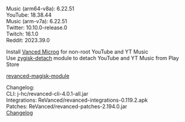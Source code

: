 Music (arm64-v8a): 6.22.51  
YouTube: 18.38.44  
Music (arm-v7a): 6.22.51  
Twitter: 10.10.0-release.0  
Twitch: 16.1.0  
Reddit: 2023.39.0  

Install [Vanced Microg](https://github.com/TeamVanced/VancedMicroG/releases) for non-root YouTube and YT Music  
Use [zygisk-detach](https://github.com/j-hc/zygisk-detach) module to detach YouTube and YT Music from Play Store  

[revanced-magisk-module](https://github.com/j-hc/revanced-magisk-module)  

Changelog:  
CLI: j-hc/revanced-cli-4.0.1-all.jar  
Integrations: ReVanced/revanced-integrations-0.119.2.apk  
Patches: ReVanced/revanced-patches-2.194.0.jar  
[Changelog](https://github.com/ReVanced/revanced-patches/releases/tag/v2.194.0)  
